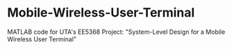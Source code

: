 # Mobile-Wireless-User-Terminal
MATLAB code for UTA's EE5368 Project: "System-Level Design for a Mobile Wireless User Terminal"
